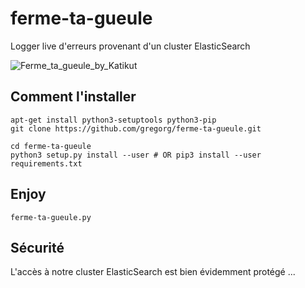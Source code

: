 # ferme-ta-gueule
Logger live d'erreurs provenant d'un cluster ElasticSearch

![Ferme_ta_gueule_by_Katikut](http://fc09.deviantart.net/fs48/f/2009/226/3/f/Ferme_ta_gueule_by_Katikut.jpg)

## Comment l'installer

```
apt-get install python3-setuptools python3-pip
git clone https://github.com/gregorg/ferme-ta-gueule.git

cd ferme-ta-gueule
python3 setup.py install --user # OR pip3 install --user requirements.txt

```

## Enjoy

```
ferme-ta-gueule.py
```

## Sécurité

L'accès à notre cluster ElasticSearch est bien évidemment protégé ...
